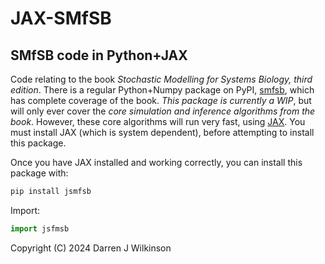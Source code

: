 # JAX-SMfSB

## SMfSB code in Python+JAX

Code relating to the book *Stochastic Modelling for Systems Biology, third edition*.
There is a regular Python+Numpy package on PyPI, [smfsb](https://pypi.org/project/smfsb/), which has complete coverage of the book.
*This package is currently a WIP*, but will only ever cover the *core simulation and inference algorithms from the book*. However, these core algorithms will run very fast, using [JAX](https://jax.readthedocs.io/). You must install JAX (which is system dependent), before attempting to install this package.

Once you have JAX installed and working correctly, you can install this package with:
```bash
pip install jsmfsb
```



Import:
```python
import jsfmsb
```




Copyright (C) 2024 Darren J Wilkinson


